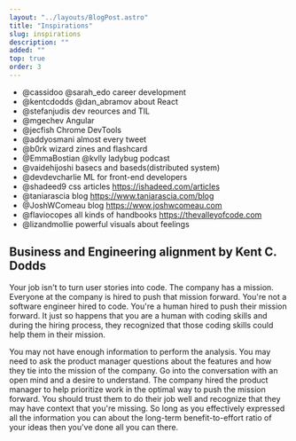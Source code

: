 ```yaml
---
layout: "../layouts/BlogPost.astro"
title: "Inspirations"
slug: inspirations
description: ""
added: ""
top: true
order: 3
---
```


- @cassidoo @sarah_edo career development
- @kentcdodds @dan_abramov about React
- @stefanjudis dev reources and TIL
- @mgechev Angular
- @jecfish Chrome DevTools
- @addyosmani almost every tweet
- @b0rk wizard zines and flashcard
- @EmmaBostian @kvlly ladybug podcast
- @vaidehijoshi basecs and baseds(distributed system)
- @devdevcharlie ML for front-end developers
- @shadeed9 css articles https://ishadeed.com/articles
- @taniarascia blog https://www.taniarascia.com/blog
- @JoshWComeau blog https://www.joshwcomeau.com
- @flaviocopes all kinds of handbooks https://thevalleyofcode.com
- @lizandmollie powerful visuals about feelings

## Business and Engineering alignment by Kent C. Dodds
Your job isn't to turn user stories into code. The company has a mission. Everyone at the company is hired to push that mission forward. You're not a software engineer hired to code. You're a human hired to push their mission forward. It just so happens that you are a human with coding skills and during the hiring process, they recognized that those coding skills could help them in their mission.

You may not have enough information to perform the analysis. You may need to ask the product manager questions about the features and how they tie into the mission of the company. Go into the conversation with an open mind and a desire to understand. The company hired the product manager to help prioritize work in the optimal way to push the mission forward. You should trust them to do their job well and recognize that they may have context that you're missing. So long as you effectively expressed all the information you can about the long-term benefit-to-effort ratio of your ideas then you've done all you can there.
